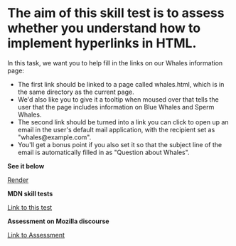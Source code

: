 # The aim of this skill test is to assess whether you understand how to implement hyperlinks in HTML.

In this task, we want you to help fill in the links on our Whales information page:
<ul>
  <li>The first link should be linked to a page called whales.html, which is in the same directory as the current page.</li>
  <li>We'd also like you to give it a tooltip when moused over that tells the user that the page includes information on Blue Whales and Sperm Whales.</li>   <li>The second link should be turned into a link you can click to open up an email in the user's default mail application, with the recipient set as "whales@example.com".</li>
  <li>You'll get a bonus point if you also set it so that the subject line of the email is automatically filled in as "Question about Whales".</li>
</ul>

<p><strong>See it below</strong></p>
<a href="https://htmlpreview.github.io/?https://github.com/alexandre-j-dev/MDN-Mozilla-Developer-Network/blob/HTML/Test%20your%20skills:%20Links/links.html"> Render </a><br>

<p><strong>MDN skill tests</strong></p>
<a href="https://developer.mozilla.org/en-US/docs/Learn/HTML/Introduction_to_HTML/Test_your_skills:_Links"> Link to this test </a>

<p><strong>Assessment on Mozilla discourse</strong></p>
<a href="https://discourse.mozilla.org/t/assessment-wanted-for-links-skill-tests/106520">Link to Assessment </a>
